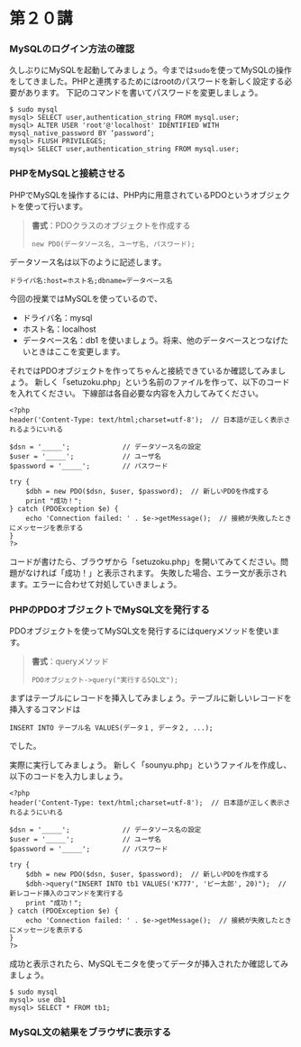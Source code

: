 # 第２０講

### MySQLのログイン方法の確認
久しぶりにMySQLを起動してみましょう。今までは```sudo```を使ってMySQLの操作をしてきました。PHPと連携するためにはrootのパスワードを新しく設定する必要があります。
下記のコマンドを書いてパスワードを変更しましょう。

```
$ sudo mysql
mysql> SELECT user,authentication_string FROM mysql.user;
mysql> ALTER USER 'root'@'localhost' IDENTIFIED WITH mysql_native_password BY ‘password’;
mysql> FLUSH PRIVILEGES;
mysql> SELECT user,authentication_string FROM mysql.user;
```


### PHPをMySQLと接続させる
PHPでMySQLを操作するには、PHP内に用意されているPDOというオブジェクトを使って行います。

> __書式__：PDOクラスのオブジェクトを作成する
> ```
> new PDO(データソース名, ユーザ名, パスワード);
> ```

データソース名は以下のように記述します。
```
ドライバ名:host=ホスト名;dbname=データベース名
```

今回の授業ではMySQLを使っているので、
- ドライバ名：mysql
- ホスト名：localhost
- データベース名：db1
を使いましょう。将来、他のデータベースとつなげたいときはここを変更します。

それではPDOオブジェクトを作ってちゃんと接続できているか確認してみましょう。
新しく「setuzoku.php」という名前のファイルを作って、以下のコードを入れてください。
下線部は各自必要な内容を入力してみてください。

```
<?php
header('Content-Type: text/html;charset=utf-8');  // 日本語が正しく表示されるようにいれる

$dsn = '_____';             // データソース名の設定
$user = '_____';            // ユーザ名
$password = '_____';        // パスワード

try {
    $dbh = new PDO($dsn, $user, $password);  // 新しいPDOを作成する
    print "成功！";                         
} catch (PDOException $e) {
    echo 'Connection failed: ' . $e->getMessage();  // 接続が失敗したときにメッセージを表示する
}
?>
```

コードが書けたら、ブラウザから「setuzoku.php」を開いてみてください。問題がなければ「成功！」と表示されます。
失敗した場合、エラー文が表示されます。エラーに合わせて対処していきましょう。

### PHPのPDOオブジェクトでMySQL文を発行する
PDOオブジェクトを使ってMySQL文を発行するにはqueryメソッドを使います。

> __書式__：queryメソッド
> ```
> PDOオブジェクト->query("実行するSQL文");
> ```

まずはテーブルにレコードを挿入してみましょう。テーブルに新しいレコードを挿入するコマンドは
```
INSERT INTO テーブル名 VALUES(データ１, データ２, ...);
```
でした。

実際に実行してみましょう。
新しく「sounyu.php」というファイルを作成し、以下のコードを入力しましょう。
```
<?php
header('Content-Type: text/html;charset=utf-8');  // 日本語が正しく表示されるようにいれる

$dsn = '_____';             // データソース名の設定
$user = '_____';            // ユーザ名
$password = '_____';        // パスワード

try {
    $dbh = new PDO($dsn, $user, $password);  // 新しいPDOを作成する
    $dbh->query("INSERT INTO tb1 VALUES('K777', 'ピー太郎', 20)");  // 新レコード挿入のコマンドを実行する
    print "成功！";
} catch (PDOException $e) {
    echo 'Connection failed: ' . $e->getMessage();  // 接続が失敗したときにメッセージを表示する
}
?>
```

成功と表示されたら、MySQLモニタを使ってデータが挿入されたか確認してみましょう。
```
$ sudo mysql
mysql> use db1
mysql> SELECT * FROM tb1;
```

### MySQL文の結果をブラウザに表示する
